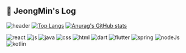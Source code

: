 ## 🌱 JeongMin's Log
![header](https://capsule-render.vercel.app/api?type=Waving&text=Welcome!)
[![Top Langs](https://github-readme-stats.vercel.app/api/top-langs/?username=KimJeongMin2)](https://github.com/anuraghazra/github-readme-stats)
[![Anurag's GitHub stats](https://github-readme-stats.vercel.app/api?username=KimJeongMin2)](https://github.com/anuraghazra/github-readme-stats)

![react](https://img.shields.io/badge/React-20232A?style=for-the-badge&logo=react&logoColor=61DAFB)
![js](https://img.shields.io/badge/JavaScript-F7DF1E?style=for-the-badge&logo=JavaScript&logoColor=white)
![java](https://img.shields.io/badge/Java-ED8B00?style=for-the-badge&logo=openjdk&logoColor=white)
![css](https://img.shields.io/badge/CSS3-1572B6?style=for-the-badge&logo=css3&logoColor=white)
![html](https://img.shields.io/badge/HTML-239120?style=for-the-badge&logo=html5&logoColor=white)
![dart](https://img.shields.io/badge/Dart-0175C2?style=for-the-badge&logo=dart&logoColor=white)
![flutter](https://img.shields.io/badge/Flutter-02569B?style=for-the-badge&logo=flutter&logoColor=whit)
![spring](https://img.shields.io/badge/Spring-6DB33F?style=for-the-badge&logo=spring&logoColor=white)
![nodeJs](https://img.shields.io/badge/Node.js-43853D?style=for-the-badge&logo=node.js&logoColor=white)
![kotlin](https://img.shields.io/badge/Kotlin-0095D5?&style=for-the-badge&logo=kotlin&logoColor=white)
